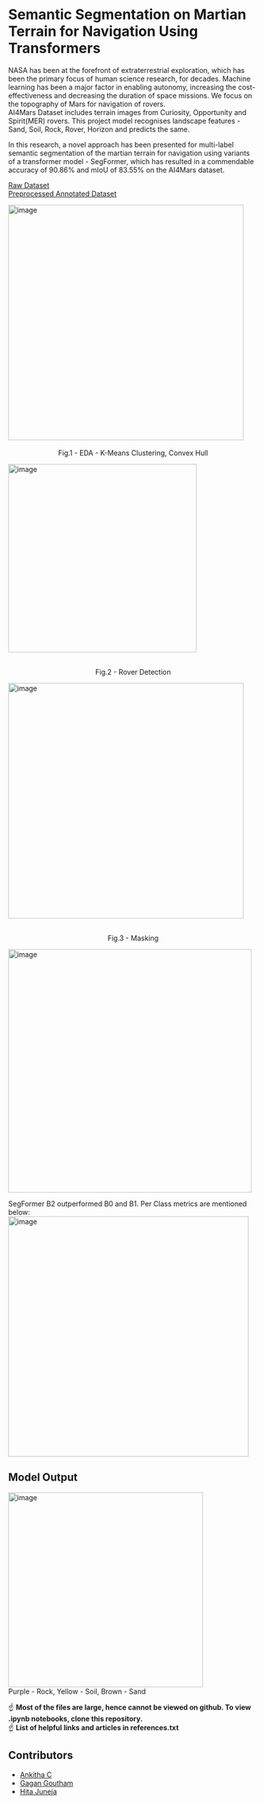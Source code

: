 # Semantic Segmentation on Martian Terrain for Navigation Using Transformers

NASA has been at the forefront of extraterrestrial exploration, which has been the primary focus of human science research, for decades. Machine learning has been a major factor in enabling  autonomy, increasing the cost-effectiveness and decreasing the duration of space missions.
We focus on the topography of Mars for navigation of rovers. <br/>
AI4Mars Dataset includes terrain images from Curiosity, Opportunity and Spirit(MER) rovers.
This project model recognises landscape features - Sand, Soil, Rock, Rover, Horizon and predicts the same.

In this research, a novel approach has been presented for multi-label semantic segmentation of the martian terrain for navigation using variants of a transformer model - SegFormer, which has resulted in a commendable accuracy of 90.86% and mIoU of 83.55% on the AI4Mars dataset.


[Raw Dataset](https://data.nasa.gov/Space-Science/AI4MARS-A-Dataset-for-Terrain-Aware-Autonomous-Dri/cykx-2qix)<br/>
[Preprocessed Annotated Dataset](https://huggingface.co/datasets/Ankhitan/1000Samples)


<div class="box">
<img width="475" alt="image" src="https://user-images.githubusercontent.com/67890839/184526485-adabe245-6e66-41a5-8537-9b3145a27cb2.png"><br/>
&nbsp;&nbsp;<figcaption align = "center">Fig.1 - EDA - K-Means Clustering, Convex Hull</figcaption>

<img width="380" alt="image" src="https://user-images.githubusercontent.com/67890839/184527671-895613e0-4d4e-40cb-b702-701633471318.png"><br/>
&nbsp;&nbsp;<figcaption align = "center">Fig.2 - Rover Detection</figcaption>

<img width="475" alt="image" src="https://user-images.githubusercontent.com/67890839/184526370-cd028c4c-c4ca-4cf9-a5a5-63151d32e6c5.png"><br/>
&nbsp;&nbsp;<figcaption align = "center">Fig.3 - Masking</figcaption>

<img width="491" alt="image" src="https://user-images.githubusercontent.com/67890839/184526104-997af0a6-4ea1-43de-aea0-26c00e7fcc9b.png">

SegFormer B2 outperformed B0 and B1. Per Class metrics are mentioned below:<br/>
<img width="485" alt="image" src="https://user-images.githubusercontent.com/67890839/184526201-9271113a-b533-4749-97f4-fb1d66f50354.png">



## Model Output
<img width="393" alt="image" src="https://user-images.githubusercontent.com/67890839/184526058-f80e3cd2-dfc2-40f8-b544-99d06abc2f55.png"><br/>
Purple - Rock,
Yellow - Soil,
Brown - Sand
</div>

:point_up: <b>Most of the files are large, hence cannot be viewed on github. To view .ipynb notebooks, clone this repository.</b><br/>
:point_up: <b>List of helpful links and articles in references.txt</b>

## Contributors 
* [Ankitha C](https://github.com/Ankithac45)
* [Gagan Goutham](https://github.com/GaganGoutham)
* [Hita Juneja](https://github.com/hita03)

